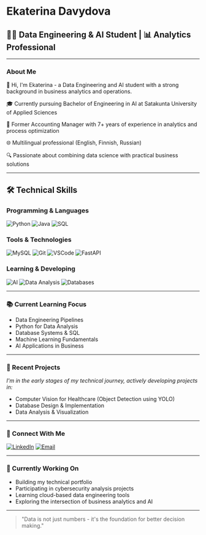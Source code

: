# Ekaterina Davydova

## 👩‍💻 Data Engineering & AI Student | 📊 Analytics Professional

---

### About Me

👋 Hi, I'm Ekaterina - a Data Engineering and AI student with a strong background in business analytics and operations.

🎓 Currently pursuing Bachelor of Engineering in AI at Satakunta University of Applied Sciences

💼 Former Accounting Manager with 7+ years of experience in analytics and process optimization

🌐 Multilingual professional (English, Finnish, Russian)

🔍 Passionate about combining data science with practical business solutions

---

## 🛠️ Technical Skills

### Programming & Languages
![Python](https://img.shields.io/badge/Python-14354C?style=for-the-badge&logo=python&logoColor=white)
![Java](https://img.shields.io/badge/Java-ED8B00?style=for-the-badge&logo=openjdk&logoColor=white)
![SQL](https://img.shields.io/badge/SQL-4479A1?style=for-the-badge&logo=mysql&logoColor=white)

### Tools & Technologies
![MySQL](https://img.shields.io/badge/MySQL-00000F?style=for-the-badge&logo=mysql&logoColor=white)
![Git](https://img.shields.io/badge/GIT-E44C30?style=for-the-badge&logo=git&logoColor=white)
![VSCode](https://img.shields.io/badge/Visual_Studio_Code-0078D4?style=for-the-badge&logo=visual%20studio%20code&logoColor=white)
![FastAPI](https://img.shields.io/badge/FastAPI-009688?style=for-the-badge&logo=fastapi&logoColor=white)

### Learning & Developing
![AI](https://img.shields.io/badge/AI%20&%20ML-FF6F00?style=for-the-badge&logo=tensorflow&logoColor=white)
![Data Analysis](https://img.shields.io/badge/Data%20Analysis-2C2D72?style=for-the-badge&logo=pandas&logoColor=white)
![Databases](https://img.shields.io/badge/Database%20Design-316192?style=for-the-badge&logo=postgresql&logoColor=white)

---

### 📚 Current Learning Focus

- Data Engineering Pipelines
- Python for Data Analysis
- Database Systems & SQL
- Machine Learning Fundamentals
- AI Applications in Business

---

### 🌱 Recent Projects

_I'm in the early stages of my technical journey, actively developing projects in:_

- Computer Vision for Healthcare (Object Detection using YOLO)
- Database Design & Implementation
- Data Analysis & Visualization

---

### 🔗 Connect With Me

[![LinkedIn](https://img.shields.io/badge/LinkedIn-0077B5?style=for-the-badge&logo=linkedin&logoColor=white)](https://www.linkedin.com/in/eka-dav/)
[![Email](https://img.shields.io/badge/Email-D14836?style=for-the-badge&logo=gmail&logoColor=white)](mailto:ekaterina.davydova@tutanota.com)

---

### 💭 Currently Working On

- Building my technical portfolio
- Participating in cybersecurity analysis projects
- Learning cloud-based data engineering tools
- Exploring the intersection of business analytics and AI

---

> "Data is not just numbers - it's the foundation for better decision making."

<!--
**ekaterina-davydova/ekaterina-davydova** is a ✨ _special_ ✨ repository because its `README.md` (this file) appears on your GitHub profile.

Here are some ideas to get you started:

- 🔭 I’m currently working on ...
- 🌱 I’m currently learning ...
- 👯 I’m looking to collaborate on ...
- 🤔 I’m looking for help with ...
- 💬 Ask me about ...
- 📫 How to reach me: ...
- 😄 Pronouns: ...
- ⚡ Fun fact: ...
-->
